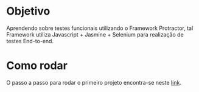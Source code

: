 
# Objetivo
Aprendendo sobre testes funcionais utilizando o Framework Protractor, tal Framework utiliza Javascript + Jasmine + Selenium
para realização de testes End-to-end.

# Como rodar
O passo a passo para rodar o primeiro projeto encontra-se neste [link](https://www.protractortest.org/#/tutorial).
